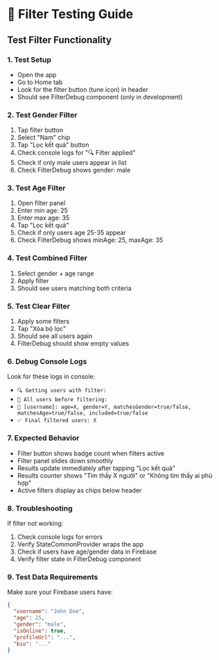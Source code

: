 # 🧪 Filter Testing Guide

## Test Filter Functionality

### 1. **Test Setup**
- Open the app
- Go to Home tab 
- Look for the filter button (tune icon) in header
- Should see FilterDebug component (only in development)

### 2. **Test Gender Filter**
1. Tap filter button
2. Select "Nam" chip
3. Tap "Lọc kết quả" button
4. Check console logs for "🔍 Filter applied"
5. Check if only male users appear in list
6. Check FilterDebug shows gender: male

### 3. **Test Age Filter**
1. Open filter panel
2. Enter min age: 25
3. Enter max age: 35
4. Tap "Lọc kết quả"
5. Check if only users age 25-35 appear
6. Check FilterDebug shows minAge: 25, maxAge: 35

### 4. **Test Combined Filter**
1. Select gender + age range
2. Apply filter
3. Should see users matching both criteria

### 5. **Test Clear Filter**
1. Apply some filters
2. Tap "Xóa bộ lọc"
3. Should see all users again
4. FilterDebug should show empty values

### 6. **Debug Console Logs**
Look for these logs in console:
- `🔍 Getting users with filter:`
- `📝 All users before filtering:`
- `👤 [username]: age=X, gender=Y, matchesGender=true/false, matchesAge=true/false, included=true/false`
- `✅ Final filtered users: X`

### 7. **Expected Behavior**
- Filter button shows badge count when filters active
- Filter panel slides down smoothly
- Results update immediately after tapping "Lọc kết quả"
- Results counter shows "Tìm thấy X người" or "Không tìm thấy ai phù hợp"
- Active filters display as chips below header

### 8. **Troubleshooting**
If filter not working:
1. Check console logs for errors
2. Verify StateCommonProvider wraps the app
3. Check if users have age/gender data in Firebase
4. Verify filter state in FilterDebug component

### 9. **Test Data Requirements**
Make sure your Firebase users have:
```json
{
  "username": "John Doe",
  "age": 25,
  "gender": "male",
  "isOnline": true,
  "profileUrl": "...",
  "bio": "..."
}
```
